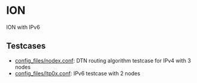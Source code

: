 # ION
ION with IPv6 

## Testcases

 * [config_files/nodex.conf](https://github.com/xyongcn/ION/blob/master/config_files/node1.conf): DTN routing algorithm testcase for IPv4 with 3 nodes
 * [config_files/ltp0x.conf](https://github.com/xyongcn/ION/blob/master/config_files/ltp01.conf): IPv6 testcase with 2 nodes
